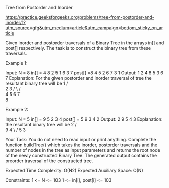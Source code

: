 Tree from Postorder and Inorder

https://practice.geeksforgeeks.org/problems/tree-from-postorder-and-inorder/1?utm_source=gfg&utm_medium=article&utm_campaign=bottom_sticky_on_article

Given inorder and postorder traversals of a Binary Tree in the arrays in[] and post[] respectively. The task is to construct the binary tree from these traversals.

 

Example 1:

Input:
N = 8
in[] = 4 8 2 5 1 6 3 7
post[] =8 4 5 2 6 7 3 1
Output: 1 2 4 8 5 3 6 7
Explanation: For the given postorder and
inorder traversal of tree the  resultant
binary tree will be
           1
       /      \
     2         3
   /  \      /  \
  4    5    6    7
   \
     8
 

Example 2:

Input:
N = 5
in[] = 9 5 2 3 4
post[] = 5 9 3 4 2
Output: 2 9 5 4 3
Explanation:  
the  resultant binary tree will be
           2
        /     \
       9       4
        \     /
         5   3
 

Your Task:
You do not need to read input or print anything. Complete the function buildTree() which takes the inorder, postorder traversals and the number of nodes in the tree as input parameters and returns the root node of the newly constructed Binary Tree.
The generated output contains the preorder traversal of the constructed tree.

 

Expected Time Complexity: O(N2)
Expected Auxiliary Space: O(N)

 

Constraints:
1 <= N <= 103
1 <= in[i], post[i] <= 103

 
